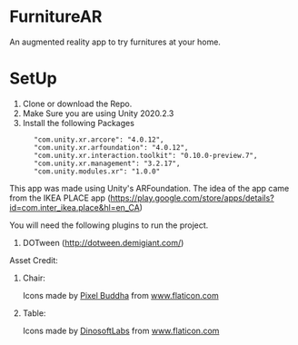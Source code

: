 # FurnitureAR
An augmented reality app to try furnitures at your home.

# SetUp
1. Clone or download the Repo.
2. Make Sure you are using Unity 2020.2.3
3. Install the following Packages

```
      "com.unity.xr.arcore": "4.0.12",
      "com.unity.xr.arfoundation": "4.0.12",
      "com.unity.xr.interaction.toolkit": "0.10.0-preview.7",
      "com.unity.xr.management": "3.2.17",
      "com.unity.modules.xr": "1.0.0"
```

This app was made using Unity's ARFoundation. The idea of the app came from the IKEA PLACE app (https://play.google.com/store/apps/details?id=com.inter_ikea.place&hl=en_CA)

You will need the following plugins to run the project.
1. DOTween (http://dotween.demigiant.com/)


Asset Credit:
1. Chair: <div>Icons made by <a href="https://www.flaticon.com/free-icon/info@pixelbuddha.net" title="Pixel Buddha">Pixel Buddha</a> from <a href="https://www.flaticon.com/" title="Flaticon">www.flaticon.com</a></div>

2. Table: <div>Icons made by <a href="https://www.flaticon.com/authors/dinosoftlabs" title="DinosoftLabs">DinosoftLabs</a> from <a href="https://www.flaticon.com/" title="Flaticon">www.flaticon.com</a></div>
